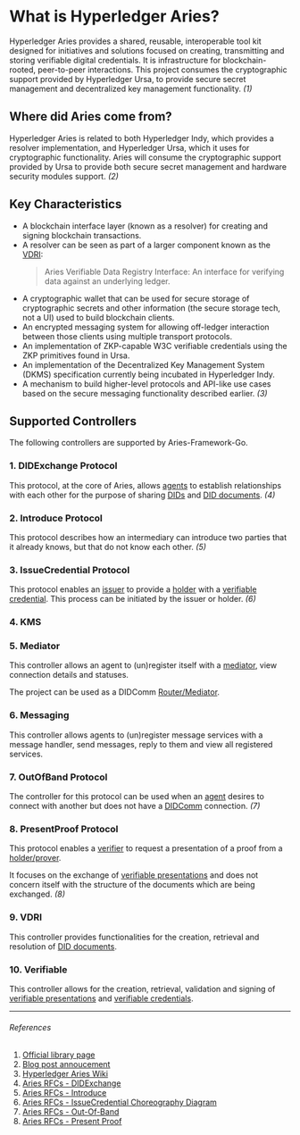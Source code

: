 # What is Hyperledger Aries?

Hyperledger Aries provides a shared, reusable, interoperable tool kit designed for initiatives and solutions focused on creating, transmitting and storing verifiable digital credentials. It is infrastructure for blockchain-rooted, peer-to-peer interactions. This project consumes the cryptographic support provided by Hyperledger Ursa, to provide secure secret management and decentralized key management functionality. _(1)_

## Where did Aries come from?

Hyperledger Aries is related to both Hyperledger Indy, which provides a resolver implementation, and Hyperledger Ursa, which it uses for cryptographic functionality. Aries will consume the cryptographic support provided by Ursa to provide both secure secret management and hardware security modules support. _(2)_

## Key Characteristics

- A blockchain interface layer (known as a resolver) for creating and signing blockchain transactions.
- A resolver can be seen as part of a larger component known as the [VDRI](./01_terminologies.md#vdri):
  > Aries Verifiable Data Registry Interface: An interface for verifying data against an underlying ledger.
- A cryptographic wallet that can be used for secure storage of cryptographic secrets and other information (the secure storage tech, not a UI) used to build blockchain clients.
- An encrypted messaging system for allowing off-ledger interaction between those clients using multiple transport protocols.
- An implementation of ZKP-capable W3C verifiable credentials using the ZKP primitives found in Ursa.
- An implementation of the Decentralized Key Management System (DKMS) specification currently being incubated in Hyperledger Indy.
- A mechanism to build higher-level protocols and API-like use cases based on the secure messaging functionality described earlier.  _(3)_

## Supported Controllers

The following controllers are supported by Aries-Framework-Go.

### 1. DIDExchange Protocol
This protocol, at the core of Aries, allows [agents](./01_terminologies.md#agent) to establish relationships with each other for the purpose of sharing [DIDs](./01_terminologies.md#did) and [DID documents](./01_terminologies.md#did-document). _(4)_

### 2. Introduce Protocol

This protocol describes how an intermediary can introduce two parties that it already knows, but that do not know each other.
_(5)_

### 3. IssueCredential Protocol

This protocol enables an [issuer](./01_terminologies.md#issuer) to provide a [holder](./01_terminologies.md#holder) with a [verifiable credential](./01_terminologies.md#verifiable-credential). This process can be initiated by the issuer or holder. _(6)_

### 4. KMS

### 5. Mediator

This controller allows an agent to (un)register itself with a [mediator](./01_terminologies.md#mediator), view connection details and statuses.

The project can be used as a DIDComm [Router/Mediator](https://github.com/hyperledger/aries-framework-go/blob/master/docs/didcomm_mediator.md).

### 6. Messaging

This controller allows agents to (un)register message services with a message handler, send messages, reply to them and view all registered services.

### 7. OutOfBand Protocol

The controller for this protocol can be used when an [agent](./01_terminologies.md#agent) desires to connect with another but does not have a [DIDComm](./01_terminologies.md#didcomm) connection. _(7)_

### 8. PresentProof Protocol

This protocol enables a [verifier](./01_terminologies.md#verifier) to request a presentation of a proof from a [holder/prover](./01_terminologies.md#holder).

It focuses on the exchange of [verifiable presentations](./01_terminologies.md#verifiable-presentation) and does not concern itself with the structure of the documents which are being exchanged. _(8)_

### 9. VDRI

This controller provides functionalities for the creation, retrieval and resolution of [DID documents](./01_terminologies.md#did-document).

### 10. Verifiable

This controller allows for the creation, retrieval, validation and signing of [verifiable presentations](./01_terminologies.md#verifiable-presentation) and [verifiable credentials](./01_terminologies.md#verifiable-credential).

---
###### References

1. [Official library page](https://www.hyperledger.org/use/aries)
2. [Blog post annoucement](https://www.hyperledger.org/blog/2019/05/14/announcing-hyperledger-aries-infrastructure-supporting-interoperable-identity-solutions)
3. [Hyperledger Aries Wiki](https://wiki.hyperledger.org/display/ARIES/Hyperledger+Aries)
4. [Aries RFCs - DIDExchange](https://github.com/hyperledger/aries-rfcs/tree/master/features/0023-did-exchange)
5. [Aries RFCs - Introduce](https://github.com/hyperledger/aries-rfcs/tree/master/features/0028-introduce)
6. [Aries RFCs - IssueCredential Choreography Diagram](https://github.com/hyperledger/aries-rfcs/tree/master/features/0453-issue-credential-v2#choreography-diagram)
7. [Aries RFCs - Out-Of-Band](https://github.com/hyperledger/aries-rfcs/tree/master/features/0434-outofband)
8. [Aries RFCs - Present Proof](https://github.com/hyperledger/aries-rfcs/tree/master/features/0454-present-proof-v2)
